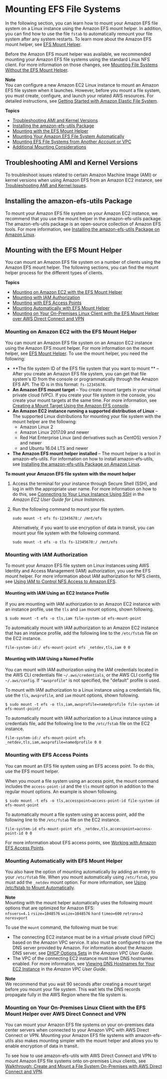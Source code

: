 # Mounting EFS File Systems<a name="mounting-fs"></a>

In the following section, you can learn how to mount your Amazon EFS file system on a Linux instance using the Amazon EFS mount helper\. In addition, you can find how to use the file `fstab` to automatically remount your file system after any system restarts\. To learn more about the Amazon EFS mount helper, see [EFS Mount Helper](efs-mount-helper.md)\.

Before the Amazon EFS mount helper was available, we recommended mounting your Amazon EFS file systems using the standard Linux NFS client\. For more information on those changes, see [Mounting File Systems Without the EFS Mount Helper](mounting-fs-old.md)\.

**Note**  
You can configure a new Amazon EC2 Linux instance to mount an Amazon EFS file system when it launches\. However, before you mount a file system, you must create, configure, and launch your related AWS resources\. For detailed instructions, see [Getting Started with Amazon Elastic File System](getting-started.md)\.

**Topics**
+ [Troubleshooting AMI and Kernel Versions](#ami-kernel-versions-troubleshooting)
+ [Installing the amazon\-efs\-utils Package](#mounting-fs-install-amazon-efs-utils)
+ [Mounting with the EFS Mount Helper](#mounting-fs-mount-helper)
+ [Mounting Your Amazon EFS File System Automatically](mount-fs-auto-mount-onreboot.md)
+ [Mounting EFS File Systems from Another Account or VPC](manage-fs-access-vpc-peering.md)
+ [Additional Mounting Considerations](mounting-fs-mount-cmd-general.md)

## Troubleshooting AMI and Kernel Versions<a name="ami-kernel-versions-troubleshooting"></a>

To troubleshoot issues related to certain Amazon Machine Image \(AMI\) or kernel versions when using Amazon EFS from an Amazon EC2 instance, see [Troubleshooting AMI and Kernel Issues](troubleshooting-efs-ami-kernel.md)\.

## Installing the amazon\-efs\-utils Package<a name="mounting-fs-install-amazon-efs-utils"></a>

To mount your Amazon EFS file system on your Amazon EC2 instance, we recommend that you use the mount helper in the amazon\-efs\-utils package\. The amazon\-efs\-utils package is an open\-source collection of Amazon EFS tools\. For more information, see [Installing the amazon\-efs\-utils Package on Amazon Linux](installing-amazon-efs-utils.md)\.

## Mounting with the EFS Mount Helper<a name="mounting-fs-mount-helper"></a>

You can mount an Amazon EFS file system on a number of clients using the Amazon EFS mount helper\. The following sections, you can find the mount helper process for the different types of clients\.

**Topics**
+ [Mounting on Amazon EC2 with the EFS Mount Helper](#mounting-fs-mount-helper-ec2)
+ [Mounting with IAM Authorization](#mounting-IAM-option)
+ [Mounting with EFS Access Points](#mounting-access-points)
+ [Mounting Automatically with EFS Mount Helper](#mount-helper-automount)
+ [Mounting on Your On\-Premises Linux Client with the EFS Mount Helper over AWS Direct Connect and VPN](#mounting-fs-mount-helper-direct)

### Mounting on Amazon EC2 with the EFS Mount Helper<a name="mounting-fs-mount-helper-ec2"></a>

You can mount an Amazon EFS file system on an Amazon EC2 instance using the Amazon EFS mount helper\. For more information on the mount helper, see [EFS Mount Helper](efs-mount-helper.md)\. To use the mount helper, you need the following:
+ **The file system ID of the EFS file system that you want to mount ** – After you create an Amazon EFS file system, you can get that file system's ID from the console or programmatically through the Amazon EFS API\. The ID is in this format: `fs-12345678`\.
+ **An Amazon EFS mount target** – You create mount targets in your virtual private cloud \(VPC\)\. If you create your file system in the console, you create your mount targets at the same time\. For more information, see [Creating a Mount Target Using the Amazon EFS console](accessing-fs.md#create-mount-target-console)\.
+ **An Amazon EC2 instance running a supported distribution of Linux** – The supported Linux distributions for mounting your file system with the mount helper are the following:
  + Amazon Linux 2 
  + Amazon Linux 2017\.09 and newer 
  + Red Hat Enterprise Linux \(and derivatives such as CentOS\) version 7 and newer 
  + and Ubuntu 16\.04 LTS and newer
+ **The Amazon EFS mount helper installed** – The mount helper is a tool in amazon\-efs\-utils\. For information on how to install amazon\-efs\-utils, see [Installing the amazon\-efs\-utils Package on Amazon Linux](installing-amazon-efs-utils.md)\.

**To mount your Amazon EFS file system with the mount helper**

1. Access the terminal for your instance through Secure Shell \(SSH\), and log in with the appropriate user name\. For more information on how to do this, see [Connecting to Your Linux Instance Using SSH](https://docs.aws.amazon.com/AWSEC2/latest/UserGuide/AccessingInstancesLinux.html) in the *Amazon EC2 User Guide for Linux Instances\.*

1. Run the following command to mount your file system\.

   ```
   sudo mount -t efs fs-12345678:/ /mnt/efs
   ```

   Alternatively, if you want to use encryption of data in transit, you can mount your file system with the following command\.

   ```
   sudo mount -t efs -o tls fs-12345678:/ /mnt/efs
   ```

### Mounting with IAM Authorization<a name="mounting-IAM-option"></a>

To mount your Amazon EFS file system on Linux instances using AWS Identity and Access Management \(IAM\) authorization, you use the EFS mount helper\. For more information about IAM authorization for NFS clients, see [Using IAM to Control NFS Access to Amazon EFS](iam-access-control-nfs-efs.md)\.

#### Mounting with IAM Using an EC2 Instance Profile<a name="mount-iam-ec2-profile"></a>

If you are mounting with IAM authorization to an Amazon EC2 instance with an instance profile, use the `tls` and `iam` mount options, shown following\.

```
$ sudo mount -t efs -o tls,iam file-system-id efs-mount-point
```

To automatically mount with IAM authorization to an Amazon EC2 instance that has an instance profile, add the following line to the `/etc/fstab` file on the EC2 instance\.

```
file-system-id:/ efs-mount-point efs _netdev,tls,iam 0 0
```

#### Mounting with IAM Using a Named Profile<a name="mount-iam-creds-file"></a>

You can mount with IAM authorization using the IAM credentials located in the AWS CLI credentials file `~/.aws/credentials`, or the AWS CLI config file `~/.aws/config`\. If `"awsprofile"` is not specified, the "default" profile is used\.

To mount with IAM authorization to a Linux instance using a credentials file, use the `tls`, `awsprofile`, and `iam` mount options, shown following\.

```
$ sudo mount -t efs -o tls,iam,awsprofile=namedprofile file-system-id efs-mount-point/
```

To automatically mount with IAM authorization to a Linux instance using a credentials file, add the following line to the `/etc/fstab` file on the EC2 instance\.

```
file-system-id:/ efs-mount-point efs _netdev,tls,iam,awsprofile=namedprofile 0 0
```

### Mounting with EFS Access Points<a name="mounting-access-points"></a>

You can mount an EFS file system using an EFS access point\. To do this, use the EFS mount helper\. 

When you mount a file system using an access point, the mount command includes the `access-point-id` and the `tls` mount option in addition to the regular mount options\. An example is shown following\. 

```
$ sudo mount -t efs -o tls,accesspoint=access-point-id file-system-id efs-mount-point
```

To automatically mount a file system using an access point, add the following line to the `/etc/fstab` file on the EC2 instance\.

```
file-system-id efs-mount-point efs _netdev,tls,accesspoint=access-point-id 0 0
```

For more information about EFS access points, see [Working with Amazon EFS Access Points](efs-access-points.md)\.

### Mounting Automatically with EFS Mount Helper<a name="mount-helper-automount"></a>

You also have the option of mounting automatically by adding an entry to your `/etc/fstab` file\. When you mount automatically using `/etc/fstab`, you must add the `_netdev` mount option\. For more information, see [Using /etc/fstab to Mount Automatically](mount-fs-auto-mount-onreboot.md#mount-fs-auto-mount-update-fstab)\.

**Note**  
Mounting with the mount helper automatically uses the following mount options that are optimized for Amazon EFS:  
`nfsvers=4.1`
`rsize=1048576`
`wsize=1048576`
`hard`
`timeo=600`
`retrans=2`
`noresvport`

To use the `mount` command, the following must be true:
+ The connecting EC2 instance must be in a virtual private cloud \(VPC\) based on the Amazon VPC service\. It also must be configured to use the DNS server provided by Amazon\. For information about the Amazon DNS server, see [DHCP Options Sets](https://docs.aws.amazon.com/vpc/latest/userguide/VPC_DHCP_Options.html) in the *Amazon VPC User Guide*\. 
+ The VPC of the connecting EC2 instance must have DNS hostnames enabled\. For more information, see [Viewing DNS Hostnames for Your EC2 Instance](https://docs.aws.amazon.com/vpc/latest/userguide/vpc-dns.html#vpc-dns-viewing) in the *Amazon VPC User Guide*\. 

**Note**  
We recommend that you wait 90 seconds after creating a mount target before you mount your file system\. This wait lets the DNS records propagate fully in the AWS Region where the file system is\.

### Mounting on Your On\-Premises Linux Client with the EFS Mount Helper over AWS Direct Connect and VPN<a name="mounting-fs-mount-helper-direct"></a>

You can mount your Amazon EFS file systems on your on\-premises data center servers when connected to your Amazon VPC with AWS Direct Connect or VPN\. Mounting your Amazon EFS file systems with amazon\-efs\-utils also makes mounting simpler with the mount helper and allows you to enable encryption of data in transit\. 

To see how to use amazon\-efs\-utils with AWS Direct Connect and VPN to mount Amazon EFS file systems onto on\-premises Linux clients, see [Walkthrough: Create and Mount a File System On\-Premises with AWS Direct Connect and VPN](efs-onpremises.md)\.
